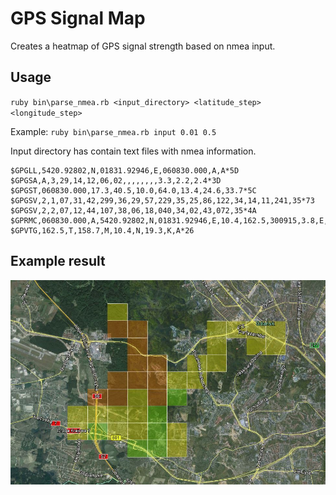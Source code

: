 # GPS Signal Map

Creates a heatmap of GPS signal strength based on nmea input.

## Usage

`ruby bin\parse_nmea.rb <input_directory> <latitude_step> <longitude_step>`

Example:
`ruby bin\parse_nmea.rb input 0.01 0.5`

Input directory has contain text files with nmea information.

```$GPGGA,060830.000,5420.92802,N,01831.92946,E,1,05,2.2,152.1,M,34.6,M,,*5B
$GPGLL,5420.92802,N,01831.92946,E,060830.000,A,A*5D
$GPGSA,A,3,29,14,12,06,02,,,,,,,,3.3,2.2,2.4*3D
$GPGST,060830.000,17.3,40.5,10.0,64.0,13.4,24.6,33.7*5C
$GPGSV,2,1,07,31,42,299,36,29,57,229,35,25,86,122,34,14,11,241,35*73
$GPGSV,2,2,07,12,44,107,38,06,18,040,34,02,43,072,35*4A
$GPRMC,060830.000,A,5420.92802,N,01831.92946,E,10.4,162.5,300915,3.8,E,A*31
$GPVTG,162.5,T,158.7,M,10.4,N,19.3,K,A*26
```


## Example result
![screenshot](https://raw.githubusercontent.com/SebastianCelejewski/gps-signal-map/master/doc/GpsSignalMap.JPG)
